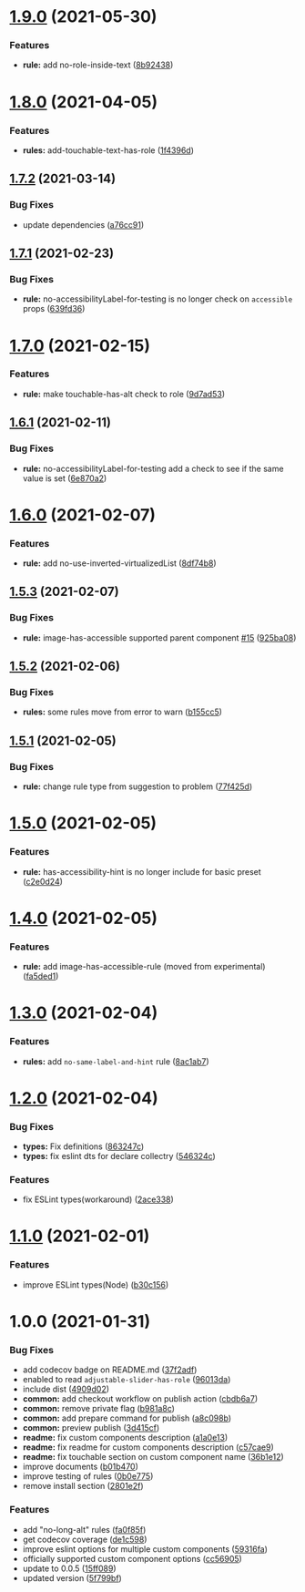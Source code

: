 # [1.9.0](https://github.com/grgr-dkrk/eslint-plugin-rn-a11y/compare/v1.8.0...v1.9.0) (2021-05-30)


### Features

* **rule:** add no-role-inside-text ([8b92438](https://github.com/grgr-dkrk/eslint-plugin-rn-a11y/commit/8b9243833e8044031181d75f22f66ec6489ab2c8))

# [1.8.0](https://github.com/grgr-dkrk/eslint-plugin-rn-a11y/compare/v1.7.2...v1.8.0) (2021-04-05)


### Features

* **rules:** add-touchable-text-has-role ([1f4396d](https://github.com/grgr-dkrk/eslint-plugin-rn-a11y/commit/1f4396d9e53e44080576ca605bfd85851742adff))

## [1.7.2](https://github.com/grgr-dkrk/eslint-plugin-rn-a11y/compare/v1.7.1...v1.7.2) (2021-03-14)


### Bug Fixes

* update dependencies ([a76cc91](https://github.com/grgr-dkrk/eslint-plugin-rn-a11y/commit/a76cc9199b465de9d4a288883436ea287ec90b2d))

## [1.7.1](https://github.com/grgr-dkrk/eslint-plugin-rn-a11y/compare/v1.7.0...v1.7.1) (2021-02-23)


### Bug Fixes

* **rule:** no-accessibilityLabel-for-testing is no longer check on `accessible` props ([639fd36](https://github.com/grgr-dkrk/eslint-plugin-rn-a11y/commit/639fd365af76382e1bc274a2bfc7a4473e06bc92))

# [1.7.0](https://github.com/grgr-dkrk/eslint-plugin-rn-a11y/compare/v1.6.1...v1.7.0) (2021-02-15)


### Features

* **rule:** make touchable-has-alt check to role ([9d7ad53](https://github.com/grgr-dkrk/eslint-plugin-rn-a11y/commit/9d7ad539ede5f39787b102dcd637159b845adadf))

## [1.6.1](https://github.com/grgr-dkrk/eslint-plugin-rn-a11y/compare/v1.6.0...v1.6.1) (2021-02-11)


### Bug Fixes

* **rule:** no-accessibilityLabel-for-testing add a check to see if the same value is set ([6e870a2](https://github.com/grgr-dkrk/eslint-plugin-rn-a11y/commit/6e870a2529697cfa4a8e9240475e5d9a65dac29b))

# [1.6.0](https://github.com/grgr-dkrk/eslint-plugin-rn-a11y/compare/v1.5.3...v1.6.0) (2021-02-07)


### Features

* **rule:** add no-use-inverted-virtualizedList ([8df74b8](https://github.com/grgr-dkrk/eslint-plugin-rn-a11y/commit/8df74b8614cbf0c4c09ec722bd248fb90c98245f))

## [1.5.3](https://github.com/grgr-dkrk/eslint-plugin-rn-a11y/compare/v1.5.2...v1.5.3) (2021-02-07)


### Bug Fixes

* **rule:** image-has-accessible supported parent component [#15](https://github.com/grgr-dkrk/eslint-plugin-rn-a11y/issues/15) ([925ba08](https://github.com/grgr-dkrk/eslint-plugin-rn-a11y/commit/925ba0859f14e1f99b64c6db17a4c4619ca7e69f))

## [1.5.2](https://github.com/grgr-dkrk/eslint-plugin-rn-a11y/compare/v1.5.1...v1.5.2) (2021-02-06)


### Bug Fixes

* **rules:** some rules move from error to warn ([b155cc5](https://github.com/grgr-dkrk/eslint-plugin-rn-a11y/commit/b155cc5349c8e99b2053647c58308ef308b2c247))

## [1.5.1](https://github.com/grgr-dkrk/eslint-plugin-rn-a11y/compare/v1.5.0...v1.5.1) (2021-02-05)


### Bug Fixes

* **rule:** change rule type from suggestion to problem ([77f425d](https://github.com/grgr-dkrk/eslint-plugin-rn-a11y/commit/77f425da2074358c71c1e74735b5cb33eed6d63a))

# [1.5.0](https://github.com/grgr-dkrk/eslint-plugin-rn-a11y/compare/v1.4.0...v1.5.0) (2021-02-05)


### Features

* **rule:** has-accessibility-hint is no longer include for basic preset ([c2e0d24](https://github.com/grgr-dkrk/eslint-plugin-rn-a11y/commit/c2e0d24e44429fd0d3716ac839df69ac8fd6e013))

# [1.4.0](https://github.com/grgr-dkrk/eslint-plugin-rn-a11y/compare/v1.3.0...v1.4.0) (2021-02-05)


### Features

* **rule:** add image-has-accessible-rule (moved from experimental) ([fa5ded1](https://github.com/grgr-dkrk/eslint-plugin-rn-a11y/commit/fa5ded112f5c62aced564fd9cf926c7ca629c009))

# [1.3.0](https://github.com/grgr-dkrk/eslint-plugin-rn-a11y/compare/v1.2.0...v1.3.0) (2021-02-04)


### Features

* **rules:** add `no-same-label-and-hint` rule ([8ac1ab7](https://github.com/grgr-dkrk/eslint-plugin-rn-a11y/commit/8ac1ab706d4bca97130521f08dfe95029c8d9094))

# [1.2.0](https://github.com/grgr-dkrk/eslint-plugin-rn-a11y/compare/v1.1.0...v1.2.0) (2021-02-04)


### Bug Fixes

* **types:** Fix definitions ([863247c](https://github.com/grgr-dkrk/eslint-plugin-rn-a11y/commit/863247c66ce272ad33965c3dd04bba0bf49ef343))
* **types:** fix eslint dts for declare collectry ([546324c](https://github.com/grgr-dkrk/eslint-plugin-rn-a11y/commit/546324ce0739b2e394da5a3c9a980d3e1df4e3c2))


### Features

* fix ESLint types(workaround) ([2ace338](https://github.com/grgr-dkrk/eslint-plugin-rn-a11y/commit/2ace338eeb6f0793cf5fa6c417bcfee407e7e230))

# [1.1.0](https://github.com/grgr-dkrk/eslint-plugin-rn-a11y/compare/v1.0.0...v1.1.0) (2021-02-01)


### Features

* improve ESLint types(Node) ([b30c156](https://github.com/grgr-dkrk/eslint-plugin-rn-a11y/commit/b30c156e2aafcd4a60872873f8a59bc262e0c9e4))

# 1.0.0 (2021-01-31)


### Bug Fixes

* add codecov badge on README.md ([37f2adf](https://github.com/grgr-dkrk/eslint-plugin-rn-a11y/commit/37f2adfd597bbfacf2e391d52ab632906ab304f6))
* enabled to read `adjustable-slider-has-role` ([96013da](https://github.com/grgr-dkrk/eslint-plugin-rn-a11y/commit/96013da2882a769c9625324b09c3b4c4b6c3747d))
* include dist ([4909d02](https://github.com/grgr-dkrk/eslint-plugin-rn-a11y/commit/4909d029b8563010971522f229be94b720d3ac91))
* **common:**  add checkout workflow on publish action ([cbdb6a7](https://github.com/grgr-dkrk/eslint-plugin-rn-a11y/commit/cbdb6a7b98df7b7d002fafb06549fbc183963852))
* **common:**  remove private flag ([b981a8c](https://github.com/grgr-dkrk/eslint-plugin-rn-a11y/commit/b981a8c1ba4462ecb0ad5d1098dd48a582021e33))
* **common:** add prepare command for publish ([a8c098b](https://github.com/grgr-dkrk/eslint-plugin-rn-a11y/commit/a8c098b10ae42c89e2f0648b62c130f18cb6e3d7))
* **common:** preview publish ([3d415cf](https://github.com/grgr-dkrk/eslint-plugin-rn-a11y/commit/3d415cf29463917cc232c1d1655a7f3e013dd515))
* **readme:** fix custom components description ([a1a0e13](https://github.com/grgr-dkrk/eslint-plugin-rn-a11y/commit/a1a0e13b3845f4c5d91e2d8d9fb2fe673fd84c7d))
* **readme:** fix readme for custom components description ([c57cae9](https://github.com/grgr-dkrk/eslint-plugin-rn-a11y/commit/c57cae9eeffdd76a0fa711ccfce745991f691a6a))
* **readme:** fix touchable section on custom component name ([36b1e12](https://github.com/grgr-dkrk/eslint-plugin-rn-a11y/commit/36b1e12ad1f51279d989d0b8006345ef98518d47))
* improve documents ([b01b470](https://github.com/grgr-dkrk/eslint-plugin-rn-a11y/commit/b01b47026884e7b6740add176104c1ce5fca136c))
* improve testing of rules ([0b0e775](https://github.com/grgr-dkrk/eslint-plugin-rn-a11y/commit/0b0e77524e3d0057a5789d8be85fcac27eb79aa5))
* remove install section ([2801e2f](https://github.com/grgr-dkrk/eslint-plugin-rn-a11y/commit/2801e2f050b57b97fc8f2376a753f8e6f55d5baa))


### Features

* add "no-long-alt" rules ([fa0f85f](https://github.com/grgr-dkrk/eslint-plugin-rn-a11y/commit/fa0f85f9b13c5fa5b766a0016de1b762eec6fdb2))
* get codecov coverage ([de1c598](https://github.com/grgr-dkrk/eslint-plugin-rn-a11y/commit/de1c598a4c1247a744dd88b93bf8c0bc88f325d7))
* improve eslint options for multiple custom components ([59316fa](https://github.com/grgr-dkrk/eslint-plugin-rn-a11y/commit/59316fa4fea4674465c01bb9484ef9522ecbd24f))
* officially supported custom component options ([cc56905](https://github.com/grgr-dkrk/eslint-plugin-rn-a11y/commit/cc569058199c46c80a9f810b301719ca10e23897))
* update to 0.0.5 ([15ff089](https://github.com/grgr-dkrk/eslint-plugin-rn-a11y/commit/15ff089b376127f665e361af93df5f5bdcc1fd22))
* updated version ([5f799bf](https://github.com/grgr-dkrk/eslint-plugin-rn-a11y/commit/5f799bf4ec9f0092ceef17fac2fc8427ac90c810))
